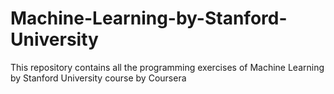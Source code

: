 # Machine-Learning-by-Stanford-University
This repository contains all the programming exercises of Machine Learning by Stanford University course by Coursera
